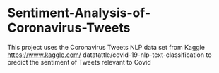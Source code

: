 # Sentiment-Analysis-of-Coronavirus-Tweets
This project uses the Coronavirus Tweets NLP data set from Kaggle https://www.kaggle.com/
datatattle/covid-19-nlp-text-classification to predict the sentiment of Tweets relevant to
Covid
